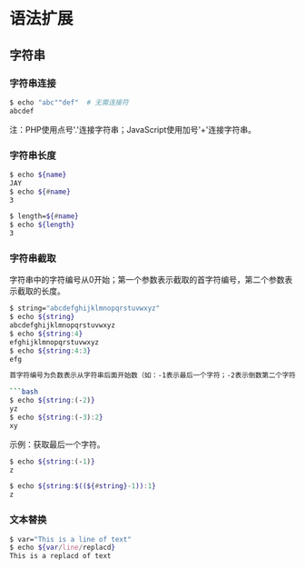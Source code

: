 # 语法扩展

## 字符串

### 字符串连接

```bash
$ echo "abc""def"  # 无需连接符
abcdef
```

注：PHP使用点号'.'连接字符串；JavaScript使用加号'+'连接字符串。


### 字符串长度

```bash
$ echo ${name}
JAY
$ echo ${#name}
3
```
```bash
$ length=${#name}
$ echo ${length}
3
```


### 字符串截取

字符串中的字符编号从0开始；第一个参数表示截取的首字符编号，第二个参数表示截取的长度。

```bash
$ string="abcdefghijklmnopqrstuvwxyz"
$ echo ${string}
abcdefghijklmnopqrstuvwxyz
$ echo ${string:4}
efghijklmnopqrstuvwxyz
$ echo ${string:4:3}
efg

首字符编号为负数表示从字符串后面开始数（如：-1表示最后一个字符；-2表示倒数第二个字符；...），负数需要使用小括号包含。

```bash
$ echo ${string:(-2)}
yz
$ echo ${string:(-3):2}
xy
```

示例：获取最后一个字符。

```bash
$ echo ${string:(-1)}
z
```
```bash
$ echo ${string:$((${#string}-1)):1}
z
```


### 文本替换

```bash
$ var="This is a line of text"
$ echo ${var/line/replacd}
This is a replacd of text
```





